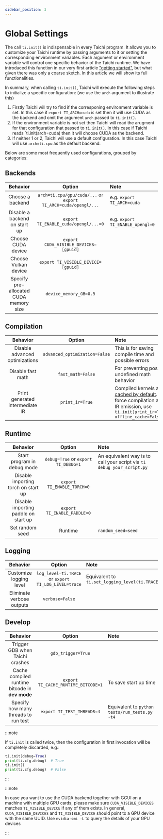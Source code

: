 ```yaml
---
sidebar_position: 3
---
```


# Global Settings


The call `ti.init()` is indispensable in every Taichi program. It allows you to customize your Taichi runtime by passing arguments to it or setting the corresponding environment variables. Each argument or environment variable will control one specific behavior of the Taichi runtime. We have introduced this function in our very first article ["getting started"](../get-started/index.md), but what given there was only a coarse sketch. In this article we will show its full functionalities.

In summary, when calling `ti.init()`, Taichi will execute the following steps to initialize a specific configuration: (we use the `arch` argument to illustrate this)

1. Firstly Taichi will try to find if the corresponing environment variable is set. In this case if `export TI_ARCH=cuda` is set then it will use CUDA as the backend and omit the argument `arch` passed to `ti.init()`.
2. If the environment variable is not set then Taichi will read the arugment for that configuration that passed to `ti.init()`. In this case if Taichi reads `ti.init(arch=cuda) then it will choose CUDA as the backend.
3. If neither 1 or 2, Taichi will use a default configuration. In this case Taichi will use `arch=ti.cpu` as the default backend.


Below are some most frequently used configurations, grouped by categories:


## Backends



| Behavior | Option  | Note |
|:---:|:---:|:---|
| Choose a backend | `arch=ti.cpu/gpu/cuda/...` or  `export TI_ARCH=cuda/opengl/...`| e.g. `export TI_ARCH=cuda`|
| Disable a backend on start up| `export TI_ENABLE_cuda/opengl/...=0`   |  e.g.  `export TI_ENABLE_opengl=0`  |
|  Choose CUDA device | `export CUDA_VISIBLE_DEVICES=[gpuid]`   |   |
| Choose Vulkan device |`export TI_VISIBLE_DEVICE=[gpuid]`|     |
| Specify pre-allocated CUDA memory size | `device_memory_GB=0.5`|   |

## Compilation

| Behavior | Option  | Note |
|:---:|:---:|:---|
| Disable advanced optimizations |`advanced_optimization=False`| This is for saving compile time and possible errors|
| Disable fast math |`fast_math=False`   |For preventing possible undefined math behavior   |
| Print generated intermediate IR |`print_ir=True`| Compiled kernels are [cached by default](https://docs.taichi-lang.org/docs/performance#offline-cache). To force compilation and IR emission, use `ti.init(print_ir=True, offline_cache=False)`|

## Runtime


| Behavior | Option  | Note |
|:---:|:---:|:---|
| Start program in debug mode    | `debug=True` or `export TI_DEBUG=1` | An equivalent way is to call your script via `ti debug your_script.py`  |
| Disable importing torch on start up    |`export TI_ENABLE_TORCH=0`   |     |
| Disable importing paddle on start up   |`export TI_ENABLE_PADDLE=0`  |     |
|Set random seed | Runtime    | `random_seed=seed`| `seed` is an integer |


## Logging

| Behavior | Option  | Note |
|:---:|:---:|:---|
| Customize logging level    |`log_level=ti.TRACE` or `export TI_LOG_LEVEL=trace`| Equivalent to `ti.set_logging_level(ti.TRACE)` |
| Eliminate verbose outputs    | `verbose=False`|     |

## Develop

| Behavior | Option  | Note |
|:---:|:---:|:---|
|Trigger GDB when Taichi crashes  | `gdb_trigger=True` |       |
|Cache compiled runtime bitcode in **dev mode** |   `export TI_CACHE_RUNTIME_BITCODE=1`    |   To save start up time |
| Specify how many threads to run test |   `export TI_TEST_THREADS=4`    |  Equivalent to  `python tests/run_tests.py -t4` |


:::note

If `ti.init` is called twice, then the configuration in first invocation
will be completely discarded, e.g.:

```python {1,3}
ti.init(debug=True)
print(ti.cfg.debug)  # True
ti.init()
print(ti.cfg.debug)  # False
```

:::


:::note

In case you want to use the CUDA backend together with GGUI on a machine with multiple GPU cards, please make sure `CUDA_VISIBLE_DEVICES` matches `TI_VISIBLE_DEVICE` if any of them exists. In general, `CUDA_VISIBLE_DEVICES` and `TI_VISIBLE_DEVICE` should point to a GPU device with the same UUID. Use `nvidia-smi -L` to query the details of your GPU devices

:::
